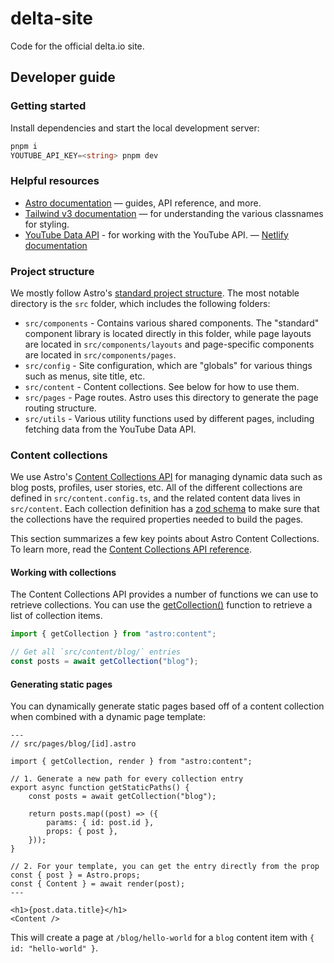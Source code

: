 # delta-site

Code for the official delta.io site.

## Developer guide

### Getting started

Install dependencies and start the local development server:

```ts
pnpm i
YOUTUBE_API_KEY=<string> pnpm dev
```

### Helpful resources

- [Astro documentation](https://docs.astro.build/en/getting-started/) — guides, API reference, and more.
- [Tailwind v3 documentation](https://v3.tailwindcss.com/docs/) — for understanding the various classnames for styling.
- [YouTube Data API](https://developers.google.com/youtube/v3/docs) - for working with the YouTube API.
  — [Netlify documentation](https://docs.netlify.com/)

### Project structure

We mostly follow Astro's [standard project structure](https://docs.astro.build/en/basics/project-structure/). The most notable directory is the `src` folder, which includes the following folders:

- `src/components` - Contains various shared components. The "standard" component library is located directly in this folder, while page layouts are located in `src/components/layouts` and page-specific components are located in `src/components/pages`.
- `src/config` - Site configuration, which are "globals" for various things such as menus, site title, etc.
- `src/content` - Content collections. See below for how to use them.
- `src/pages` - Page routes. Astro uses this directory to generate the page routing structure.
- `src/utils` - Various utility functions used by different pages, including fetching data from the YouTube Data API.

### Content collections

We use Astro's [Content Collections API](https://docs.astro.build/en/guides/content-collections/) for managing dynamic data such as blog posts, profiles, user stories, etc. All of the different collections are defined in `src/content.config.ts`, and the related content data lives in `src/content`. Each collection definition has a [zod schema](https://zod.dev/) to make sure that the collections have the required properties needed to build the pages.

This section summarizes a few key points about Astro Content Collections. To learn more, read the [Content Collections API reference](https://docs.astro.build/en/reference/modules/astro-content/).

#### Working with collections

The Content Collections API provides a number of functions we can use to retrieve collections. You can use the [getCollection()](https://docs.astro.build/en/reference/modules/astro-content/#getcollection) function to retrieve a list of collection items.

```ts
import { getCollection } from "astro:content";

// Get all `src/content/blog/` entries
const posts = await getCollection("blog");
```

#### Generating static pages

You can dynamically generate static pages based off of a content collection when combined with a dynamic page template:

```astro
---
// src/pages/blog/[id].astro

import { getCollection, render } from "astro:content";

// 1. Generate a new path for every collection entry
export async function getStaticPaths() {
	const posts = await getCollection("blog");

	return posts.map((post) => ({
		params: { id: post.id },
		props: { post },
	}));
}

// 2. For your template, you can get the entry directly from the prop
const { post } = Astro.props;
const { Content } = await render(post);
---

<h1>{post.data.title}</h1>
<Content />
```

This will create a page at `/blog/hello-world` for a `blog` content item with `{ id: "hello-world" }`.
